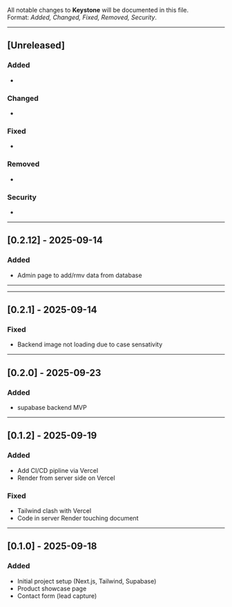 All notable changes to **Keystone** will be documented in this file.  
Format: *Added, Changed, Fixed, Removed, Security*.

---

## [Unreleased]
### Added
- 

### Changed
- 

### Fixed
- 

### Removed
- 

### Security
- 

---
## [0.2.12] - 2025-09-14
### Added
- Admin page to add/rmv data from database

---

---
## [0.2.1] - 2025-09-14
### Fixed
- Backend image not loading due to case sensativity

---
## [0.2.0] - 2025-09-23
### Added
- supabase backend MVP

---
## [0.1.2] - 2025-09-19
### Added
- Add CI/CD pipline via Vercel
- Render from server side on Vercel

### Fixed
- Tailwind clash with Vercel
- Code in server Render touching document

---

## [0.1.0] - 2025-09-18
### Added
- Initial project setup (Next.js, Tailwind, Supabase)
- Product showcase page
- Contact form (lead capture)